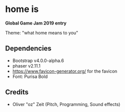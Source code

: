 # home is

**Global Game Jam 2019 entry**

Theme: "what home means to you"

## Dependencies

* Bootstrap v4.0.0-alpha.6
* phaser v2.11.1
* https://www.favicon-generator.org/ for the favicon
* Font: Purisa Bold

## Credits

* Oliver "oz" Zeit (Pitch, Programming, Sound effects)

